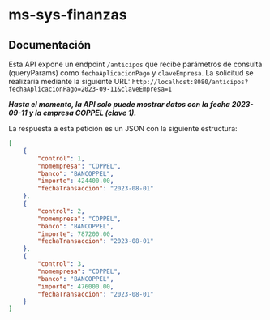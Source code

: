 # ms-sys-finanzas

## Documentación

Esta API expone un endpoint `/anticipos` que recibe parámetros de consulta (queryParams) como `fechaAplicacionPago` y `claveEmpresa`. La solicitud se realizaría mediante la siguiente URL: `http://localhost:8080/anticipos?fechaAplicacionPago=2023-09-11&claveEmpresa=1`

***Hasta el momento, la API solo puede mostrar datos con la fecha 2023-09-11 y la empresa COPPEL (clave 1).***

La respuesta a esta petición es un JSON con la siguiente estructura:

```json
[
    {
        "control": 1,
        "nomempresa": "COPPEL",
        "banco": "BANCOPPEL",
        "importe": 424400.00,
        "fechaTransaccion": "2023-08-01"
    },
    {
        "control": 2,
        "nomempresa": "COPPEL",
        "banco": "BANCOPPEL",
        "importe": 787200.00,
        "fechaTransaccion": "2023-08-01"
    },
    {
        "control": 3,
        "nomempresa": "COPPEL",
        "banco": "BANCOPPEL",
        "importe": 476000.00,
        "fechaTransaccion": "2023-08-01"
    }
]
```
